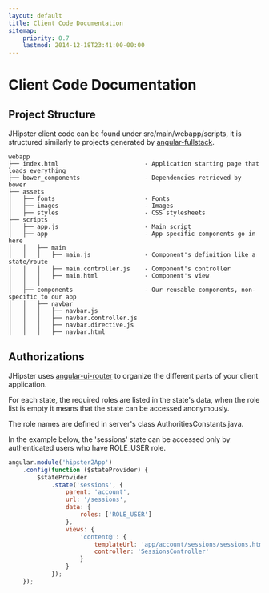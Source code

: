 ```yaml
---
layout: default
title: Client Code Documentation
sitemap:
    priority: 0.7
    lastmod: 2014-12-18T23:41:00-00:00
---
```


# <i class="fa fa-university"></i> Client Code Documentation

## Project Structure

JHipster client code can be found under src/main/webapp/scripts, it is structured similarly to projects generated by [angular-fullstack](https://github.com/DaftMonk/generator-angular-fullstack).

    webapp
    ├── index.html                        - Application starting page that loads everything
    ├── bower_components                  - Dependencies retrieved by bower
    ├── assets
    │   ├── fonts                         - Fonts
    │   ├── images                        - Images
    │   ├── styles                        - CSS stylesheets
    ├── scripts
    │   ├── app.js                        - Main script
    │   ├── app                           - App specific components go in here
    │   │   ├── main
    │   │   │   ├── main.js               - Component's definition like a state/route
    │   │   │   ├── main.controller.js    - Component's controller 
    │   │   │   ├── main.html             - Component's view
    │   │   │   
    │   ├── components                    - Our reusable components, non-specific to our app
    │   │   ├── navbar
    │   │   │   ├── navbar.js             
    │   │   │   ├── navbar.controller.js  
    │   │   │   ├── navbar.directive.js   
    │   │   │   ├── navbar.html           



## Authorizations

JHipster uses [angular-ui-router](http://angular-ui.github.io/ui-router/) to organize the different parts of your client application.

For each state, the required roles are listed in the state's data, when the role list is empty it means that the state can be accessed anonymously.

The role names are defined in server's class AuthoritiesConstants.java.

In the example below, the 'sessions' state can be accessed only by authenticated users who have ROLE_USER role.

```javascript
angular.module('hipster2App')
    .config(function ($stateProvider) {
        $stateProvider
            .state('sessions', {
                parent: 'account',
                url: '/sessions',
                data: {
                    roles: ['ROLE_USER']
                },
                views: {
                    'content@': {
                        templateUrl: 'app/account/sessions/sessions.html',
                        controller: 'SessionsController'
                    }
                }
            });
    });
```
